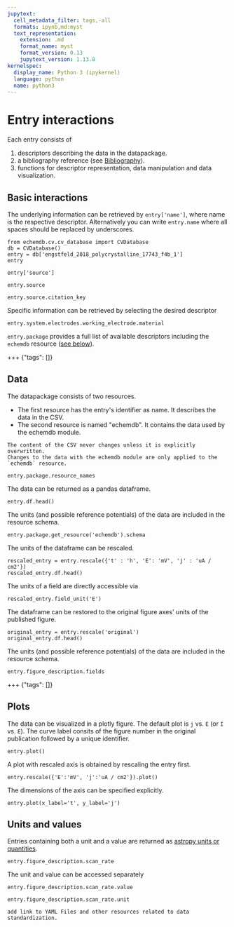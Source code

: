 ```yaml
---
jupytext:
  cell_metadata_filter: tags,-all
  formats: ipynb,md:myst
  text_representation:
    extension: .md
    format_name: myst
    format_version: 0.13
    jupytext_version: 1.13.8
kernelspec:
  display_name: Python 3 (ipykernel)
  language: python
  name: python3
---
```


# Entry interactions

Each entry consists of

1. descriptors describing the data in the datapackage.
2. a bibliography reference (see [Bibliography](bibliography.md)).
3. functions for descriptor representation, data manipulation and data visualization.

## Basic interactions

The underlying information can be retrieved by `entry['name']`,
where name is the respective descriptor. Alternatively you can write `entry.name`
where all spaces should be replaced by underscores.

```{code-cell} ipython3
from echemdb.cv.cv_database import CVDatabase
db = CVDatabase()
entry = db['engstfeld_2018_polycrystalline_17743_f4b_1']
entry
```

```{code-cell} ipython3
entry['source']
```

```{code-cell} ipython3
entry.source
```

```{code-cell} ipython3
entry.source.citation_key
```

Specific information can be retrieved by selecting the desired descriptor

```{code-cell} ipython3
entry.system.electrodes.working_electrode.material
```

`entry.package` provides a full list of available descriptors including the `echemdb` resource ([see below](#data)).

+++ {"tags": []}

## Data

The datapackage consists of two resources.

* The first resource has the entry's identifier as name. It describes the data in the CSV.
* The second resource is named "echemdb". It contains the data used by the echemdb module.

```{note}
The content of the CSV never changes unless it is explicitly overwritten.
Changes to the data with the echemdb module are only applied to the `echemdb` resource.
```

```{code-cell} ipython3
entry.package.resource_names
```

The data can be returned as a pandas dataframe.

```{code-cell} ipython3
entry.df.head()
```

The units (and possible reference potentials) of the data are included in the resource schema.

```{code-cell} ipython3
entry.package.get_resource('echemdb').schema
```

The units of the dataframe can be rescaled.

```{code-cell} ipython3
rescaled_entry = entry.rescale({'t' : 'h', 'E': 'mV', 'j' : 'uA / cm2'})
rescaled_entry.df.head()
```

The units of a field are directly accessible via

```{code-cell} ipython3
rescaled_entry.field_unit('E')
```

The dataframe can be restored to the original figure axes' units of the published figure.

<!--
The following line shoudl read
original_entry = rescaled_entry.rescale('original')

However, the conversion does not seem to work, when the entry was rescaled before. (see #53)
-->
```{code-cell} ipython3
original_entry = entry.rescale('original')
original_entry.df.head()
```

The units (and possible reference potentials) of the data are included in the resource schema.

```{code-cell} ipython3
entry.figure_description.fields
```

+++ {"tags": []}

## Plots

The data can be visualized in a plotly figure.
The default plot is `j` vs. `E` (or `I` vs. `E`).
The curve label consits of the figure number in the original publication followed by a unique identifier.

```{code-cell} ipython3
entry.plot()
```

A plot with rescaled axis is obtained by rescaling the entry first.

```{code-cell} ipython3
entry.rescale({'E':'mV', 'j':'uA / cm2'}).plot()
```

The dimensions of the axis can be specified explicitly.

```{code-cell} ipython3
entry.plot(x_label='t', y_label='j')
```

## Units and values

Entries containing both a unit and a value are returned as [astropy units or quantities](https://docs.astropy.org/en/stable/units/index.html).

```{code-cell} ipython3
entry.figure_description.scan_rate
```

The unit and value can be accessed separately

```{code-cell} ipython3
entry.figure_description.scan_rate.value
```

```{code-cell} ipython3
entry.figure_description.scan_rate.unit
```

```{todo}
add link to YAML Files and other resources related to data standardization.
```
